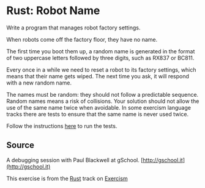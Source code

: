 # Rust: Robot Name

Write a program that manages robot factory settings.

When robots come off the factory floor, they have no name.

The first time you boot them up, a random name is generated in the format
of two uppercase letters followed by three digits, such as RX837 or BC811.

Every once in a while we need to reset a robot to its factory settings,
which means that their name gets wiped. The next time you ask, it will
respond with a new random name.

The names must be random: they should not follow a predictable sequence.
Random names means a risk of collisions. Your solution should not allow
the use of the same name twice when avoidable. In some exercism language
tracks there are tests to ensure that the same name is never used twice.

Follow the instructions [here][rust-testing] to run the tests.

[rust-testing]: https://github.com/exercism/xrust/blob/master/docs/TESTS.md

## Source

A debugging session with Paul Blackwell at gSchool. [http://gschool.it](http://gschool.it)

This exercise is from the [Rust][rust] track on [Exercism][exercism]

[exercism]: http://exercism.io
[rust]: http://exercism.io/languages/rust



